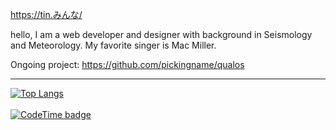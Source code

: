 https://tin.みんな/

hello, I am a web developer and designer with background in Seismology and Meteorology. My favorite singer is Mac Miller.

Ongoing project: https://github.com/pickingname/qualos

---

[![Top Langs](https://github-readme-stats.vercel.app/api/top-langs/?username=pickingname&langs_count=8&theme=tokyonight&layout=compact)](https://github.com/anuraghazra/github-readme-stats)
<br><br>[![CodeTime badge](https://img.shields.io/endpoint?style=for-the-badge&color=orange&url=https%3A%2F%2Fapi.codetime.dev%2Fshield%3Fid%3D16851%26project%3D%26in%3D2592000000)](https://codetime.dev)
